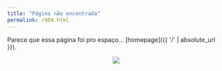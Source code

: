 ```yaml
---
title: "Página não encontrada"
permalink: /404.html
---
```


Parece que essa página foi pro espaço... [homepage]({{ '/' | absolute_url }}). 

<center><img src="https://i3.wp.com/e.busca.uol.com.br/images/astrouol.png?resize=106,150"></center>